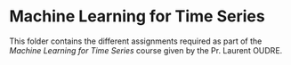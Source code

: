 # Machine Learning for Time Series

This folder contains the different assignments required as part of the *Machine Learning for Time Series* course given by the Pr. Laurent OUDRE.
